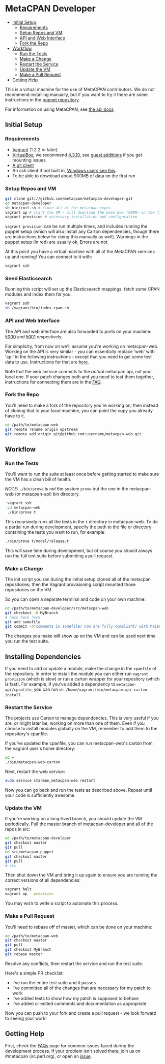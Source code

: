 # MetaCPAN Developer

- [Initial Setup](#initial)
  - [Requirements](#requirements)
  - [Setup Repos and VM](#setup)
  - [API and Web Interface](#api)
  - [Fork the Repo](#fork)
- [Workflow](#workflow)
  - [Run the Tests](#tests)
  - [Make a Change](#change)
  - [Restart the Service](#restart)
  - [Update the VM](#update)
  - [Make a Pull Request](#pr)
- [Getting Help](#help)

This is a virtual machine for the use of MetaCPAN contributors.  We do not recommend installing manually, but if you want to try it there are some instructions in the [puppet repository](https://github.com/metacpan/metacpan-puppet).

For information on using MetaCPAN, see [the api docs](https://github.com/metacpan/metacpan-api/blob/master/docs/API-docs.md).

## <a name="initial"></a>Initial Setup

### <a name="requirements"></a>Requirements

* [Vagrant](http://www.vagrantup.com/downloads.html) (1.2.2 or later)
* [VirtualBox](https://www.virtualbox.org/), we recommend [4.3.10](https://www.virtualbox.org/wiki/Download_Old_Builds), see [guest additions](http://stackoverflow.com/questions/22717428/vagrant-error-failed-to-mount-folders-in-linux-guest) if you get mounting issues
* [A git client](http://git-scm.com/downloads)
* An ssh client if not built in, [Windows users see this](http://docs-v1.vagrantup.com/v1/docs/getting-started/ssh.html).
* To be able to download about 900MB of data on the first run

### <a name="setup"></a>Setup Repos and VM

```bash
git clone git://github.com/metacpan/metacpan-developer.git
cd metacpan-developer
sh bin/init.sh # clone all of the metacpan repos
vagrant up # start the VM - will download the base box (900M) on the first run
vagrant provision # necessary installation and configuration
```

`vagrant provision` can be run multiple times, and includes running the puppet setup (which will also install any Carton dependencies, though there are instructions below for doing this manually as well). Warnings in the puppet setup (in red) are usually ok, Errors are not.

At this point you have a virtual machine with all of the MetaCPAN services up and running!  You can connect to it with:

```bash
vagrant ssh
```

### Seed Elasticsearch

Running this script will set up the Elasticsearch mappings, fetch some CPAN modules and index them for you.

```bash
vagrant ssh
sh /vagrant/bin/index-cpan.sh
```

### <a name="api"></a>API and Web Interface

The API and web interface are also forwarded to ports on your machine: [5000](http://localhost:5000/) and [5001](http://localhost:5001/) respectively.

For simplicity, from now on we'll assume you're working on metacpan-web.  Working on the API is very similar - you can essentially replace 'web' with 'api' in the following instructions - except that you need to get some test data to use.  Instructions for that are [here](README_API.md).

Note that the web service connects to the *actual* metacpan api, not your local one.  If your patch changes both and you need to test them together, instructions for connecting them are in the [FAQ](FAQs.md).

### <a name="fork"></a>Fork the Repo

You'll need to make a fork of the repository you're working on; then instead of cloning that to your local machine, you can point the copy you already have to it.

```bash
cd /path/to/metacpan-web
git remote rename origin upstream
git remote add origin git@github.com:username/metacpan-web.git
```


## <a name="workflow"></a>Workflow

### <a name="tests"></a>Run the Tests

You'll want to run the suite at least once before getting started to make sure the VM has a clean bill of health.

*NOTE:* `./bin/prove` is _not_ the system `prove` but the one in the metacpan-web (or metacpan-api) bin directory.

```bash
 vagrant ssh
 cd metacpan-web
 ./bin/prove t
```

This recursively runs all the tests in the `t` directory in metacpan-web.  To do a partial run during development, specify the path to the file or directory containing the tests you want to run, for example:

```bash
./bin/prove t/model/release.t
```

This will save time during development, but of course you should always run the full test suite before submitting a pull request.

### <a name="change"></a>Make a Change

The init script you ran during the initial setup cloned all of the metacpan repositories; then the Vagrant provisioning script mounted those repositories on the VM.

So you can open a separate terminal and code on your own machine:

```bash
cd /path/to/metacpan-developer/src/metacpan-web
git checkout -b MyBranch
# hack hack hack
git add somefile
git commit -m"comments in somefile/ now are fully compliant/ with haiku spec, yay!"
```

The changes you make will show up on the VM and can be used next time you run the test suite.

## Installing Dependencies

If you need to add or update a module, make the change in the `cpanfile` of the
repository.  In order to install the module you can either run `vagrant
provision` (which is slow) or run a carton wrapper for your repository (which
is fast).  For example, if you've added a dependency to
`metacpan-api/cpanfile`, you can run `sh /home/vagrant/bin/metacpan-api-carton
install`.


### <a name="restart"></a>Restart the Service

The projects use Carton to manage dependencies.  This is very useful if you are, or might later be, working on more than one of them.  Even if you choose to install modules globally on the VM, remember to add them to the repository's cpanfile.

If you've updated the cpanfile, you can run metacpan-web's carton from the vagrant user's home directory:

```bash
cd ~
./bin/metacpan-web-carton
```

Next, restart the web service:

```bash
sudo service starman_metacpan-web restart
```

Now you can go back and run the tests as described above.  Repeat until your code is sufficiently awesome.


### <a name="update"></a>Update the VM

If you're working on a long-lived branch, you should update the VM periodically.  Pull the master branch of metacpan-developer and all of the repos in src:

```bash
cd /path/to/metacpan-developer
git checkout master
git pull
cd src/metacpan-puppet
git checkout master
git pull
# etc
```

Then shut down the VM and bring it up again to ensure you are running the correct versions of all dependencies:

```bash
vagrant halt
vagrant up --provision
```

You may wish to write a script to automate this process.


### <a name="pr"></a>Make a Pull Request

You'll need to rebase off of master, which can be done on your machine:

```bash
cd /path/to/metacpan-web
git checkout master
git pull
git checkout MyBranch
git rebase master
```

Resolve any conflicts, then restart the service and run the test suite.

Here's a simple PR checklist:

  * I've run the entire test suite and it passes
  * I've committed all of the changes that are necessary for my patch to work
  * I've added tests to show how my patch is supposed to behave
  * I've added or edited comments and documentation as appropriate

Now you can push to your fork and create a pull request - we look forward to seeing your work!


## <a name="help"></a>Getting Help

First, check the [FAQs](FAQs.md) page for common issues faced during the development process.  If your problem isn't solved there, join us on #metacpan (irc.perl.org), or open an [issue](https://github.com/metacpan/metacpan-developer/issues).
